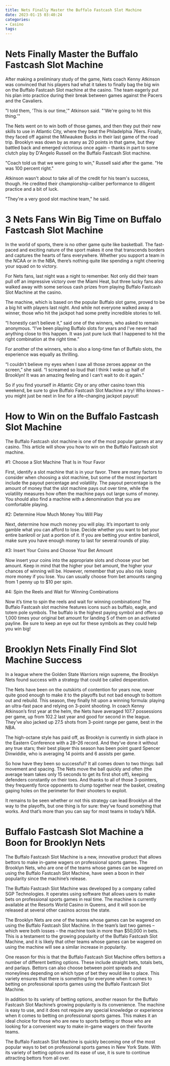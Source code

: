 ```yaml
---
title: Nets Finally Master the Buffalo Fastcash Slot Machine
date: 2023-01-15 03:40:24
categories:
- Casino
tags:
---
```



#  Nets Finally Master the Buffalo Fastcash Slot Machine

After making a preliminary study of the game, Nets coach Kenny Atkinson was convinced that his players had what it takes to finally bag the big win on the Buffalo Fastcash Slot machine at the casino. The team eagerly put his plan into practice during their break between games against the Pacers and the Cavaliers.

"I told them, 'This is our time,'" Atkinson said. "'We're going to hit this thing.'"

The Nets went on to win both of those games, and then they put their new skills to use in Atlantic City, where they beat the Philadelphia 76ers. Finally, they faced off against the Milwaukee Bucks in their last game of the road trip. Brooklyn was down by as many as 20 points in that game, but they battled back and emerged victorious once again – thanks in part to some clutch play by D'Angelo Russell on the Buffalo Fastcash Slot machine.

"Coach told us that we were going to win," Russell said after the game. "He was 100 percent right."

Atkinson wasn't about to take all of the credit for his team's success, though. He credited their championship-caliber performance to diligent practice and a bit of luck.

"They're a very good slot machine team," he said.

#  3 Nets Fans Win Big Time on Buffalo Fastcash Slot Machine

In the world of sports, there is no other game quite like basketball. The fast-paced and exciting nature of the sport makes it one that transcends borders and captures the hearts of fans everywhere. Whether you support a team in the NCAA or in the NBA, there’s nothing quite like spending a night cheering your squad on to victory.

For Nets fans, last night was a night to remember. Not only did their team pull off an impressive victory over the Miami Heat, but three lucky fans also walked away with some serious cash prizes from playing Buffalo Fastcash Slot Machine at the casino.

The machine, which is based on the popular Buffalo slot game, proved to be a big hit with players last night. And while not everyone walked away a winner, those who hit the jackpot had some pretty incredible stories to tell.

“I honestly can’t believe it,” said one of the winners, who asked to remain anonymous. “I’ve been playing Buffalo slots for years and I’ve never had anything close to this happen. It was just pure luck that I happened to hit the right combination at the right time.”

For another of the winners, who is also a long-time fan of Buffalo slots, the experience was equally as thrilling.

“I couldn’t believe my eyes when I saw all those zeroes appear on the screen,” she said. “I screamed so loud that I think I woke up half of Brooklyn! It was an amazing feeling and I can’t wait to do it again.”

So if you find yourself in Atlantic City or any other casino town this weekend, be sure to give Buffalo Fastcash Slot Machine a try! Who knows – you might just be next in line for a life-changing jackpot payout!

#  How to Win on the Buffalo Fastcash Slot Machine

The Buffalo Fastcash slot machine is one of the most popular games at any casino. This article will show you how to win on the Buffalo Fastcash slot machine.

#1: Choose a Slot Machine That Is in Your Favor

First, identify a slot machine that is in your favor. There are many factors to consider when choosing a slot machine, but some of the most important include the payout percentage and volatility. The payout percentage is the amount of money that the slot machine pays out over time, while the volatility measures how often the machine pays out large sums of money. You should also find a machine with a denomination that you are comfortable playing.

#2: Determine How Much Money You Will Play

Next, determine how much money you will play. It’s important to only gamble what you can afford to lose. Decide whether you want to bet your entire bankroll or just a portion of it. If you are betting your entire bankroll, make sure you have enough money to last for several rounds of play.

#3: Insert Your Coins and Choose Your Bet Amount

Now insert your coins into the appropriate slots and choose your bet amount. Keep in mind that the higher your bet amount, the higher your chances of winning will be. However, remember that you also risk losing more money if you lose. You can usually choose from bet amounts ranging from 1 penny up to $10 per spin.

#4: Spin the Reels and Wait for Winning Combinations

Now it’s time to spin the reels and wait for winning combinations! The Buffalo Fastcash slot machine features icons such as buffalo, eagle, and totem pole symbols. The buffalo is the highest paying symbol and offers up 1,000 times your original bet amount for landing 5 of them on an activated payline. Be sure to keep an eye out for these symbols as they could help you win big!

#  Brooklyn Nets Finally Find Slot Machine Success

In a league where the Golden State Warriors reign supreme, the Brooklyn Nets found success with a strategy that could be called desperation.

The Nets have been on the outskirts of contention for years now, never quite good enough to make it to the playoffs but not bad enough to bottom out and rebuild. This season, they finally hit upon a winning formula: playing an ultra-fast pace and relying on 3-point shooting. In coach Kenny Atkinson’s first year at the helm, the Nets have averaged 107.7 possessions per game, up from 102.2 last year and good for second in the league. They’ve also jacked up 27.5 shots from 3-point range per game, best in the NBA.

The high-octane style has paid off, as Brooklyn is currently in sixth place in the Eastern Conference with a 28–26 record. And they’ve done it without any true stars; their best player this season has been point guard Spencer Dinwiddie, who is averaging 14 points and 6 assists per game.

So how have they been so successful? It all comes down to two things: ball movement and spacing. The Nets move the ball quickly and often (the average team takes only 15 seconds to get its first shot off), keeping defenders constantly on their toes. And thanks to all of those 3-pointers, they frequently force opponents to clump together near the basket, creating gaping holes on the perimeter for their shooters to exploit.

It remains to be seen whether or not this strategy can lead Brooklyn all the way to the playoffs, but one thing is for sure: they’ve found something that works. And that’s more than you can say for most teams in today’s NBA.

#  Buffalo Fastcash Slot Machine a Boon for Brooklyn Nets

The Buffalo Fastcash Slot Machine is a new, innovative product that allows bettors to make in-game wagers on professional sports games. The Brooklyn Nets, who are one of the teams whose games can be wagered on using the Buffalo Fastcash Slot Machine, have seen a boon in their popularity since the machine’s release.

The Buffalo Fastcash Slot Machine was developed by a company called SGP Technologies. It operates using software that allows users to make bets on professional sports games in real time. The machine is currently available at the Resorts World Casino in Queens, and it will soon be released at several other casinos across the state.

The Brooklyn Nets are one of the teams whose games can be wagered on using the Buffalo Fastcash Slot Machine. In the team’s last two games – which were both losses – the machine took in more than $50,000 in bets. This is a testament to the growing popularity of the Buffalo Fastcash Slot Machine, and it is likely that other teams whose games can be wagered on using the machine will see a similar increase in popularity.

One reason for this is that the Buffalo Fastcash Slot Machine offers bettors a number of different betting options. These include straight bets, totals bets, and parlays. Bettors can also choose between point spreads and moneylines depending on which type of bet they would like to place. This variety ensures that there is something for everyone when it comes to betting on professional sports games using the Buffalo Fastcash Slot Machine.

In addition to its variety of betting options, another reason for the Buffalo Fastcash Slot Machine’s growing popularity is its convenience. The machine is easy to use, and it does not require any special knowledge or experience when it comes to betting on professional sports games. This makes it an ideal choice for those who are new to sports betting or those who are looking for a convenient way to make in-game wagers on their favorite teams.

The Buffalo Fastcash Slot Machine is quickly becoming one of the most popular ways to bet on professional sports games in New York State. With its variety of betting options and its ease of use, it is sure to continue attracting bettors from all over.